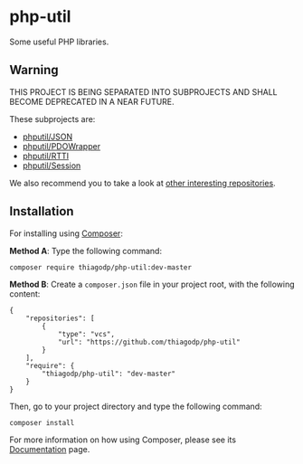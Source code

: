 php-util
========

Some useful PHP libraries.

## Warning

THIS PROJECT IS BEING SEPARATED INTO SUBPROJECTS AND SHALL BECOME DEPRECATED IN A NEAR FUTURE.

These subprojects are:
- [phputil/JSON](https://github.com/thiagodp/json)
- [phputil/PDOWrapper](https://github.com/thiagodp/pdowrapper)
- [phputil/RTTI](https://github.com/thiagodp/rtti)
- [phputil/Session](https://github.com/thiagodp/session)

We also recommend you to take a look at [other interesting repositories](https://github.com/thiagodp?tab=repositories).

## Installation

For installing using <a href="https://getcomposer.org/" >Composer</a>:

**Method A**: Type the following command:
```
composer require thiagodp/php-util:dev-master
```

**Method B**: Create a <code>composer.json</code> file in your project root, with the following content:
```
{
    "repositories": [
        {
            "type": "vcs",
            "url": "https://github.com/thiagodp/php-util"
        }
    ],
    "require": {
        "thiagodp/php-util": "dev-master"
    }
}
```
Then, go to your project directory and type the following command:
```
composer install
```

For more information on how using Composer, please see its <a href="https://getcomposer.org/doc/" >Documentation</a> page.
